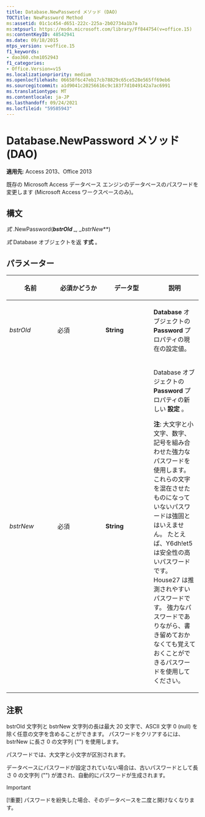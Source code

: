 ```yaml
---
title: Database.NewPassword メソッド (DAO)
TOCTitle: NewPassword Method
ms:assetid: 01c1c454-d651-222c-225a-2b02734a1b7a
ms:mtpsurl: https://msdn.microsoft.com/library/Ff844754(v=office.15)
ms:contentKeyID: 48542941
ms.date: 09/18/2015
mtps_version: v=office.15
f1_keywords:
- dao360.chm1052943
f1_categories:
- Office.Version=v15
ms.localizationpriority: medium
ms.openlocfilehash: 06658f6c47eb17cb78829c65ce528e565ff69eb6
ms.sourcegitcommit: a1d9041c20256616c9c183f7d1049142a7ac6991
ms.translationtype: MT
ms.contentlocale: ja-JP
ms.lasthandoff: 09/24/2021
ms.locfileid: "59585943"
---
```

# <a name="databasenewpassword-method-dao"></a>Database.NewPassword メソッド (DAO)

**適用先**: Access 2013、Office 2013

既存の Microsoft Access データベース エンジンのデータベースのパスワードを変更します (Microsoft Access ワークスペースのみ)。

## <a name="syntax"></a>構文

*式* .NewPassword(***bstrOld** _, _*_bstrNew_**)

*式* Database オブジェクトを返 **す式** 。

## <a name="parameters"></a>パラメーター

<table>
<colgroup>
<col style="width: 25%" />
<col style="width: 25%" />
<col style="width: 25%" />
<col style="width: 25%" />
</colgroup>
<thead>
<tr class="header">
<th><p>名前</p></th>
<th><p>必須かどうか</p></th>
<th><p>データ型</p></th>
<th><p>説明</p></th>
</tr>
</thead>
<tbody>
<tr class="odd">
<td><p><em>bstrOld</em></p></td>
<td><p>必須</p></td>
<td><p><strong>String</strong></p></td>
<td><p><strong>Database</strong> オブジェクトの <strong>Password</strong> プロパティの現在の設定値。</p></td>
</tr>
<tr class="even">
<td><p><em>bstrNew</em></p></td>
<td><p>必須</p></td>
<td><p><strong>String</strong></p></td>
<td><p>Database オブジェクトの <strong>Password</strong> プロパティの新しい <strong>設定</strong> 。</p>
<p><strong>注</strong>: 大文字と小文字、数字、記号を組み合わせた強力なパスワードを使用します。 これらの文字を混在させたものになっていないパスワードは強固とはいえません。 たとえば、Y6dh!et5 は安全性の高いパスワードです。 House27 は推測されやすいパスワードです。 強力なパスワードでありながら、書き留めておかなくても覚えておくことができるパスワードを使用してください。</p>
</td>
</tr>
</tbody>
</table>


## <a name="remarks"></a>注釈

bstrOld 文字列と bstrNew 文字列の長は最大 20 文字で、ASCII 文字 0 (null) を除く任意の文字を含めることができます。 パスワードをクリアするには、bstrNew に長さ 0 の文字列 ("") を使用します。

パスワードでは、大文字と小文字が区別されます。

データベースにパスワードが設定されていない場合は、古いパスワードとして長さ 0 の文字列 ("") が渡され、自動的にパスワードが生成されます。


> [!IMPORTANT]
> [!重要] パスワードを紛失した場合、そのデータベースを二度と開けなくなります。


